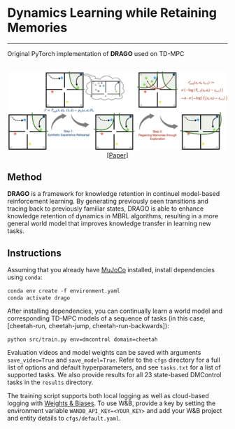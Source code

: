# Dynamics Learning while Retaining Memories

----

Original PyTorch implementation of **DRAGO** used on TD-MPC


<p align="center">
  <br><img src='media/drago.png' width="600"/><br>
   <a href="">[Paper]</a>
</p>


## Method

**DRAGO** is a framework for knowledge retention in continuel model-based reinforcement 
learning. By generating previously seen transitions and tracing back to previously familiar
states, DRAGO is able to enhance knowledge retention of dynamics in MBRL algorithms,
resulting in a more general world model that improves knowledge transfer in learning
new tasks.



## Instructions

Assuming that you already have [MuJoCo](http://www.mujoco.org) installed, install dependencies using `conda`:

```
conda env create -f environment.yaml
conda activate drago
```

After installing dependencies, you can continually learn a world model and corresponding
TD-MPC models of a sequence of tasks (in this case, [cheetah-run, cheetah-jump, cheetah-run-backwards]): 

```
python src/train.py env=dmcontrol domain=cheetah
```

Evaluation videos and model weights can be saved with arguments `save_video=True` and `save_model=True`. Refer to the `cfgs` directory for a full list of options and default hyperparameters, and see `tasks.txt` for a list of supported tasks. We also provide results for all 23 state-based DMControl tasks in the `results` directory.

The training script supports both local logging as well as cloud-based logging with [Weights & Biases](https://wandb.ai). To use W&B, provide a key by setting the environment variable `WANDB_API_KEY=<YOUR_KEY>` and add your W&B project and entity details to `cfgs/default.yaml`.
